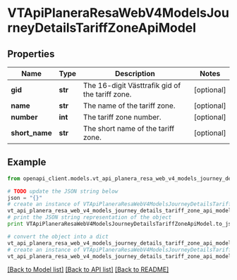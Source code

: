 # VTApiPlaneraResaWebV4ModelsJourneyDetailsTariffZoneApiModel


## Properties
Name | Type | Description | Notes
------------ | ------------- | ------------- | -------------
**gid** | **str** | The 16-digit Västtrafik gid of the tariff zone. | [optional] 
**name** | **str** | The name of the tariff zone. | [optional] 
**number** | **int** | The tariff zone number. | [optional] 
**short_name** | **str** | The short name of the tariff zone. | [optional] 

## Example

```python
from openapi_client.models.vt_api_planera_resa_web_v4_models_journey_details_tariff_zone_api_model import VTApiPlaneraResaWebV4ModelsJourneyDetailsTariffZoneApiModel

# TODO update the JSON string below
json = "{}"
# create an instance of VTApiPlaneraResaWebV4ModelsJourneyDetailsTariffZoneApiModel from a JSON string
vt_api_planera_resa_web_v4_models_journey_details_tariff_zone_api_model_instance = VTApiPlaneraResaWebV4ModelsJourneyDetailsTariffZoneApiModel.from_json(json)
# print the JSON string representation of the object
print VTApiPlaneraResaWebV4ModelsJourneyDetailsTariffZoneApiModel.to_json()

# convert the object into a dict
vt_api_planera_resa_web_v4_models_journey_details_tariff_zone_api_model_dict = vt_api_planera_resa_web_v4_models_journey_details_tariff_zone_api_model_instance.to_dict()
# create an instance of VTApiPlaneraResaWebV4ModelsJourneyDetailsTariffZoneApiModel from a dict
vt_api_planera_resa_web_v4_models_journey_details_tariff_zone_api_model_form_dict = vt_api_planera_resa_web_v4_models_journey_details_tariff_zone_api_model.from_dict(vt_api_planera_resa_web_v4_models_journey_details_tariff_zone_api_model_dict)
```
[[Back to Model list]](../README.md#documentation-for-models) [[Back to API list]](../README.md#documentation-for-api-endpoints) [[Back to README]](../README.md)



